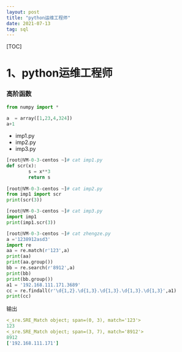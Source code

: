 ```yaml
---
layout: post
title: "python运维工程师"
date: 2021-07-13
tag: sql
---
```


[TOC]



# 1、python运维工程师

### 高阶函数
```python
from numpy import * 
 
a  = array([1,23,4,324])
a+1

```

- imp1.py
- imp2.py
- imp3.py

```python
[root@VM-0-3-centos ~]# cat imp1.py 
def scr(x):
        s = x**3
        return s
    
[root@VM-0-3-centos ~]# cat imp2.py 
from imp1 import scr
print(scr(3))

[root@VM-0-3-centos ~]# cat imp3.py 
import imp1
print(imp1.scr(3))

```



```python
[root@VM-0-3-centos ~]# cat zhengze.py 
a ='1238912asd3'
import re
aa = re.match(r'123',a)
print(aa)
print(aa.group())
bb = re.search(r'8912',a)
print(bb)
print(bb.group())
a1 = '192.168.111.171.3689'
cc = re.findall(r'\d{1,2}.\d{1,3}.\d{1,3}.\d{1,3}.\d{1,3}',a1)
print(cc)


```

输出

```yaml
<_sre.SRE_Match object; span=(0, 3), match='123'>
123
<_sre.SRE_Match object; span=(3, 7), match='8912'>
8912
['192.168.111.171']

```



